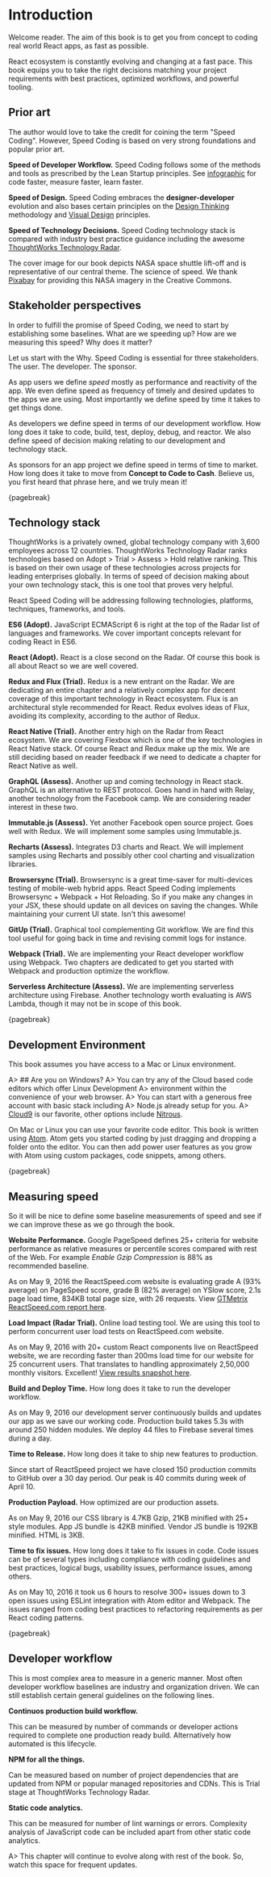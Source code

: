 # Introduction

Welcome reader. The aim of this book is to get you from concept to coding real world React apps,
as fast as possible.

React ecosystem is constantly evolving and changing at a fast pace. This book
equips you to take the right decisions matching your project requirements with best practices,
optimized workflows, and powerful tooling.

## Prior art

The author would love to take the credit for coining the term "Speed Coding". However, Speed Coding
is based on very strong foundations and popular prior art.

**Speed of Developer Workflow.** Speed Coding follows some of the methods and tools as prescribed by the Lean Startup principles. See [infographic][1] for code faster, measure faster, learn faster.

**Speed of Design.** Speed Coding embraces the **designer-developer** evolution and also bases certain principles
on the [Design Thinking][3] methodology and [Visual Design][7] principles.

**Speed of Technology Decisions.** Speed Coding technology stack is compared with industry best practice guidance including the awesome [ThoughtWorks Technology Radar][4].

The cover image for our book depicts NASA space shuttle lift-off and is representative of our central theme.
The science of speed. We thank [Pixabay][11] for providing this NASA imagery in the Creative Commons.

## Stakeholder perspectives

In order to fulfill the promise of Speed Coding, we need to start by establishing some baselines.
What are we speeding up? How are we measuring this speed? Why does it matter?

Let us start with the Why. Speed Coding is essential for three stakeholders. The user. The developer.
The sponsor.

As app users we define *speed* mostly as performance and reactivity of the app. We even
define speed as frequency of timely and desired updates to the apps we are using. Most importantly
we define speed by time it takes to get things done.

As developers we define speed in terms of our development workflow. How long does it take to
code, build, test, deploy, debug, and reactor. We also define speed of decision making
relating to our development and technology stack.

As sponsors for an app project we define speed in terms of time to market. How long does it
take to move from **Concept to Code to Cash**. Believe us, you first heard that phrase here, and we truly mean it!

{pagebreak}

## Technology stack

ThoughtWorks is a privately owned, global technology company with 3,600 employees across 12 countries. ThoughtWorks Technology Radar ranks technologies based on Adopt > Trial > Assess > Hold relative ranking.  This is based on their own usage of these technologies across projects for leading enterprises globally. In terms of speed of decision making about your own technology stack, this is one tool that proves very helpful.

React Speed Coding will be addressing following technologies, platforms, techniques, frameworks, and tools.

**ES6 (Adopt).** JavaScript ECMAScript 6 is right at the top of the Radar list of languages and frameworks. We cover important concepts relevant for coding React in ES6.

**React (Adopt).** React is a close second on the Radar. Of course this book is all about React so we are well covered.

**Redux and Flux (Trial).** Redux is a new entrant on the Radar. We are dedicating an entire chapter and a relatively complex app for decent coverage of this important technology in React ecosystem. Flux is an architectural style recommended for React. Redux evolves ideas of Flux, avoiding its complexity, according to the author of Redux.

**React Native (Trial).** Another entry high on the Radar from React ecosystem. We are covering Flexbox which is one of the key technologies in React Native stack. Of course React and Redux make up the mix. We are still deciding based on reader feedback if we need to dedicate a chapter for React Native as well.

**GraphQL (Assess).** Another up and coming technology in React stack. GraphQL is an alternative to REST protocol. Goes hand in hand with Relay, another technology from the Facebook camp. We are considering reader interest in these two.

**Immutable.js (Assess).** Yet another Facebook open source project. Goes well with Redux. We will implement some samples using Immutable.js.

**Recharts (Assess).** Integrates D3 charts and React. We will implement samples using Recharts and possibly other cool charting and visualization libraries.

**Browsersync (Trial).** Browsersync is a great time-saver for multi-devices testing of mobile-web hybrid apps. React Speed Coding implements Browsersync + Webpack + Hot Reloading. So if you make any changes in your JSX, these should update on all devices on saving the changes. While maintaining your current UI state. Isn't this awesome!

**GitUp (Trial).** Graphical tool complementing Git workflow. We are find this tool useful for going back in time and revising commit logs for instance.

**Webpack (Trial).** We are implementing your React developer workflow using Webpack. Two chapters are dedicated to get you started with Webpack and production optimize the workflow.

**Serverless Architecture (Assess).** We are implementing serverless architecture using Firebase. Another technology worth evaluating is AWS Lambda, though it may not be in scope of this book.

{pagebreak}

## Development Environment

This book assumes you have access to a Mac or Linux environment.

A> ## Are you on Windows?
A> You can try any of the Cloud based code editors which offer Linux Development
A> environment within the convenience of your web browser.
A> You can start with a generous free account with basic stack including
A> Node.js already setup for you.
A> [Cloud9][8] is our favorite, other options include [Nitrous][9].

On Mac or Linux you can use your favorite code editor. This book is written using [Atom][10].
Atom gets you started coding by just dragging and dropping a folder onto the editor.
You can then add power user features as you grow with Atom using custom packages,
code snippets, among others.

{pagebreak}

## Measuring speed

So it will be nice to define some baseline measurements of speed and see if we can improve
these as we go through the book.

**Website Performance.** Google PageSpeed defines 25+ criteria for website performance as relative
measures or percentile scores compared with rest of the Web. For example *Enable Gzip Compression* is 88%
as recommended baseline.

As on May 9, 2016 the ReactSpeed.com website is evaluating grade A (93% average) on
PageSpeed score, grade B (82% average) on YSlow score, 2.1s page load time, 834KB total page size, with 26 requests. View [GTMetrix ReactSpeed.com report here][6].

**Load Impact (Radar Trial).** Online load testing tool. We are using this tool to perform concurrent user load tests on ReactSpeed.com website.

As on May 9, 2016 with 20+ custom React components live on ReactSpeed website, we are recording faster than 200ms load time for our website for 25 concurrent users. That translates to handling approximately 2,50,000 monthly visitors. Excellent! [View results snapshot here][5].

**Build and Deploy Time.** How long does it take to run the developer workflow.

As on May 9, 2016 our development server continuously builds and updates our app as we save our working code. Production build takes 5.3s with around 250 hidden modules. We deploy 44 files to Firebase several times during a day.

**Time to Release.** How long does it take to ship new features to production.

Since start of ReactSpeed project we have closed 150 production commits to GitHub over a 30 day period. Our peak is 40 commits during week of April 10.

**Production Payload.** How optimized are our production assets.

As on May 9, 2016 our CSS library is 4.7KB Gzip, 21KB minified with 25+ style modules. App JS bundle is 42KB minified. Vendor JS bundle is 192KB minified. HTML is 3KB.

**Time to fix issues.** How long does it take to fix issues in code. Code issues can be of several types including compliance with coding guidelines and best practices, logical bugs, usability issues, performance issues, among others.

As on May 10, 2016 it took us 6 hours to resolve 300+ issues down to 3 open issues using ESLint integration
with Atom editor and Webpack. The issues ranged from coding best practices to refactoring
requirements as per React coding patterns.

{pagebreak}

## Developer workflow

This is most complex area to measure in a generic manner. Most often developer workflow
baselines are industry and organization driven. We can still establish certain general guidelines on the following lines.

**Continuos production build workflow.**

This can be measured by number of commands or developer actions required to
complete one production ready build. Alternatively how automated is this lifecycle.

**NPM for all the things.**

Can be measured based on number of project dependencies that are updated from NPM or popular managed repositories and CDNs. This is Trial stage at ThoughtWorks Technology Radar.

**Static code analytics.**

This can be measured for number of lint warnings or errors. Complexity analysis of JavaScript code can be included apart from other static code analytics.

A> This chapter will continue to evolve along with rest of the book. So, watch this space for frequent updates.

[1]: http://visual.ly/lean-startup
[3]: http://www.fastcompany.com/919258/design-thinking-what
[4]: https://www.thoughtworks.com/radar
[5]: https://app.loadimpact.com/load-test/39d3b00c-d9fa-4056-8606-7ebe9026e161?charts=type%3D1%3Bsid%3D__li_clients_active%3A1%3B%3Btype%3D1%3Bsid%3D__li_user_load_time%3A1&large-charts=type%3D1%3Bsid%3D__li_clients_active%3A1%3B%3Btype%3D1%3Bsid%3D__li_user_load_time%3A1
[6]: https://gtmetrix.com/reports/reactspeed.com/Mn36KHic
[7]: https://www.academia.edu/11637848/Visual_Design_Principles_An_Empirical_Study_of_Design_Lore
[8]: https://c9.io/
[9]: https://www.nitrous.io/
[10]: https://atom.io/
[11]: https://pixabay.com/en/space-shuttle-lift-off-liftoff-nasa-992/
